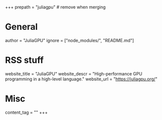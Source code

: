 +++
prepath = "juliagpu" # remove when merging

# General
author = "JuliaGPU"
ignore = ["node_modules/", "README.md"]

# RSS stuff
website_title = "JuliaGPU"
website_descr = "High-performance GPU programming in a high-level language."
website_url = "https://juliagpu.org/"

# Misc
content_tag = ""
+++

